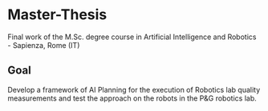 # Master-Thesis
Final work of the M.Sc. degree course in Artificial Intelligence and Robotics - Sapienza, Rome (IT)

## Goal
Develop a framework of AI Planning for the execution of Robotics lab quality
measurements and test the approach on the robots in the P&G robotics lab.
